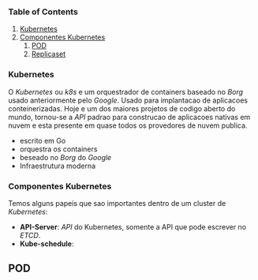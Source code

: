 ### Table of Contents
1.  [Kubernetes](#kubernetes)
2.  [Componentes Kubernetes](#componentes-kubernetes)
    1.  [POD](#POD)
    2.  [Replicaset](#Replicaset)

### Kubernetes
O *Kubernetes* ou *k8s* e um orquestrador de containers baseado no *Borg* usado anteriormente pelo *Google*. Usado para implantacao de aplicacoes conteinerizadas. Hoje e um dos maiores projetos de codigo aberto do mundo, tornou-se a *API* padrao para construcao de aplicacoes nativas em nuvem e esta presente em quase todos os provedores de nuvem publica.

- escrito em Go
- orquestra os containers
- beseado no *Borg* do *Google*
- Infraestrutura moderna

### Componentes Kubernetes
Temos alguns papeis que sao importantes dentro de um cluster de *Kubernetes*:

- **API-Server**: *API* do Kubernetes, somente a API que pode escrever no *ETCD*.
- **Kube-schedule**: 





## POD


